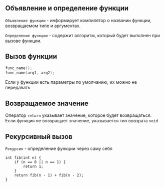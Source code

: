 ## Объявление и определение функции
`Объявление функции` - информирует компилятор о названии функции, возвращаемом типе и аргументах.

`Определение функции` - содержит алгоритм, который будет выполнен при вызове функции.
## Вызов функции 
```C++
func_name();
func_name(arg1, arg2);
```
Если у функции есть параметры по умолчанию, их можно не передавать 

## Возвращаемое значение
Оператор `return` указывает значение, которое будет возвращаться. Если функция не возвращает значение, указывается тип вовзрата `void`

## Рекурсивный вызов
`Рекурсия` - определение функции через саму себя
```
int fib(int n) {
    if (n == 0 || n == 1) {
        return 1;
    }
    return fib(n - 1) + fib(n - 2);
}
```

